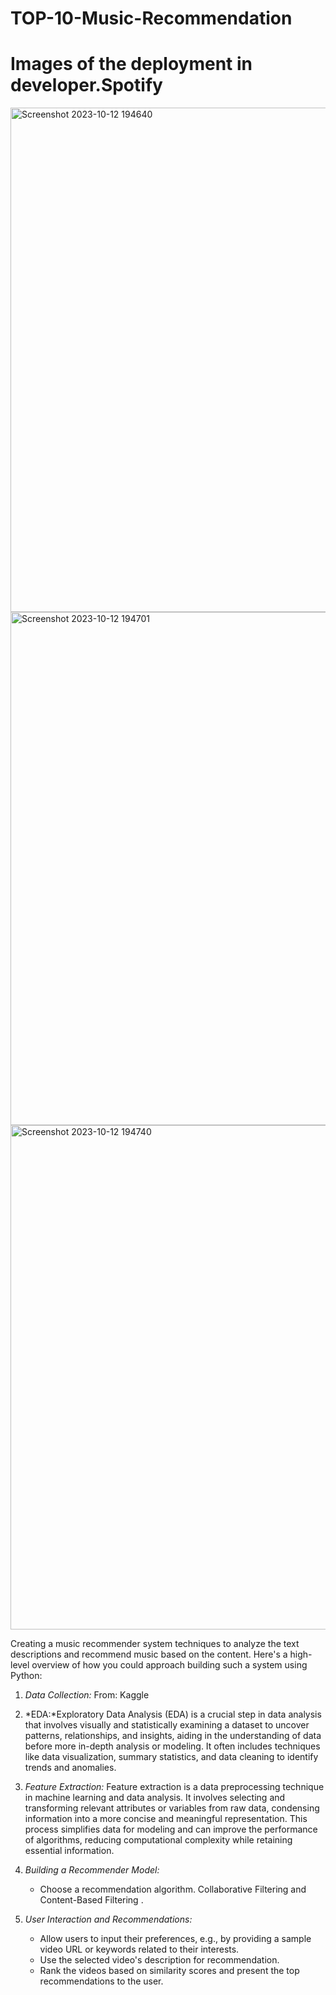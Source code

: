 # TOP-10-Music-Recommendation

# Images of the deployment in developer.Spotify

<img width="807" alt="Screenshot 2023-10-12 194640" src="https://github.com/PavanRaju7/TOP-10-Music-Recommendation/assets/137611634/c6243725-866b-49da-ab2b-833f0f7c60c9">


<img width="821" alt="Screenshot 2023-10-12 194701" src="https://github.com/PavanRaju7/TOP-10-Music-Recommendation/assets/137611634/54916771-d7cf-4cf8-a7c0-086da00b28de">


<img width="807" alt="Screenshot 2023-10-12 194740" src="https://github.com/PavanRaju7/TOP-10-Music-Recommendation/assets/137611634/67af2f7a-867a-4435-b536-61680c347dcd">


Creating a music recommender system  techniques to analyze the text descriptions and recommend music based on the content. Here's a high-level overview of how you could approach building such a system using Python:

1. *Data Collection:*
   From: Kaggle

2. *EDA:*Exploratory Data Analysis (EDA) is a crucial step in data analysis that involves visually and statistically examining a dataset to uncover patterns, relationships, and insights, aiding in the understanding of data before more in-depth analysis or modeling. It often includes techniques like data visualization, summary statistics, and data cleaning to identify trends and anomalies.

3. *Feature Extraction:*
   Feature extraction is a data preprocessing technique in machine learning and data analysis. It involves selecting and transforming relevant attributes or variables from raw data, condensing information into a more concise and meaningful representation. This process simplifies data for modeling and can improve the performance of algorithms, reducing computational complexity while retaining essential information.

4. *Building a Recommender Model:*
   - Choose a recommendation algorithm. Collaborative Filtering and Content-Based Filtering .

5. *User Interaction and Recommendations:*
   - Allow users to input their preferences, e.g., by providing a sample video URL or keywords related to their interests.
   - Use the selected video's description for recommendation.
   - Rank the videos based on similarity scores and present the top recommendations to the user.
